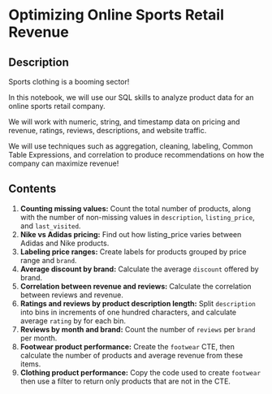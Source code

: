 # Optimizing Online Sports Retail Revenue
## Description
Sports clothing is a booming sector!

In this notebook, we will use our SQL skills to analyze product data for an online sports retail company.

We will work with numeric, string, and timestamp data on pricing and revenue, ratings, reviews, descriptions, and website traffic.

We will use techniques such as aggregation, cleaning, labeling, Common Table Expressions, and correlation to produce recommendations on how the company can maximize revenue!
## Contents
1. **Counting missing values:** Count the total number of products, along with the number of non-missing values in `description`, `listing_price`, and `last_visited`.
2. **Nike vs Adidas pricing:** Find out how listing_price varies between Adidas and Nike products.
3. **Labeling price ranges:** Create labels for products grouped by price range and `brand`.
4. **Average discount by brand:** Calculate the average `discount` offered by brand.
5. **Correlation between revenue and reviews:** Calculate the correlation between reviews and revenue.
6. **Ratings and reviews by product description length:** Split `description` into bins in increments of one hundred characters, and calculate average `rating` by for each bin.
7. **Reviews by month and brand:** Count the number of `reviews` per `brand` per month.
8. **Footwear product performance:** Create the `footwear` CTE, then calculate the number of products and average revenue from these items.
9. **Clothing product performance:** Copy the code used to create `footwear` then use a filter to return only products that are not in the CTE.